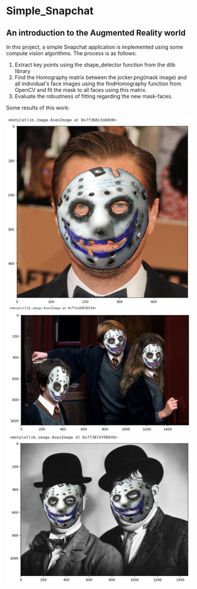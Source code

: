 # Simple_Snapchat
## An introduction to the Augmented Reality world
In this project, a simple Snapchat application is implemented using some compute vision algorithms. The process is as follows:
1. Extract key points using the shape_detector function from the dlib library
2. Find the Homography matrix between the jocker.png(mask image) and all individual's face images using the findHomography function from OpenCV and fit the mask to all faces using this matrix.
3. Evaluate the robustness of fitting regarding the new mask-faces.

Some results of this work:

<img src="https://github.com/alish1377/Simple_Snapchat/blob/main/asset/Screenshot%20from%202024-02-08%2010-14-24.png"/>
<img src="https://github.com/alish1377/Simple_Snapchat/blob/main/asset/Screenshot%20from%202024-02-08%2011-34-59.png"/>
<img src="https://github.com/alish1377/Simple_Snapchat/blob/main/asset/Screenshot%20from%202024-02-08%2010-16-31.png"/>
